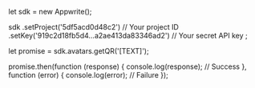 let sdk = new Appwrite();

sdk
    .setProject('5df5acd0d48c2') // Your project ID
    .setKey('919c2d18fb5d4...a2ae413da83346ad2') // Your secret API key
;

let promise = sdk.avatars.getQR('[TEXT]');

promise.then(function (response) {
    console.log(response); // Success
}, function (error) {
    console.log(error); // Failure
});